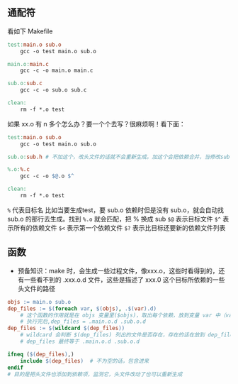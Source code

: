 ## 通配符

看如下 Makefile

```makefile
test:main.o sub.o
    gcc -o test main.o sub.o

main.o:main.c
    gcc -c -o main.o main.c

sub.o:sub.c
    gcc -c -o sub.o sub.c

clean:
    rm -f *.o test
```

如果 xx.o 有 n 多个怎么办？要一个个去写？很麻烦啊！看下面：

```makefile
test:main.o sub.o
    gcc -o test main.o sub.o

sub.o:sub.h # 不加这个，改头文件的话就不会重新生成。加这个会把依赖合并，当修改sub.h时就会触发 %.o 的那条命令去生成 目标

%.o:%.c
    gcc -c -o $@.o $^

clean:
    rm -f *.o test
```

`%` 代表目标名
    比如当要生成test，要 sub.o 依赖时但是没有 sub.o，就会自动找 sub.o 的那行去生成。找到 `%.o` 就会匹配，把 % 换成 sub
`$@`
    表示目标文件
`$^`
    表示所有的依赖文件
`$<`
    表示第一个依赖文件
`$?`
    表示比目标还要新的依赖文件列表

## 函数

* 预备知识：make 时，会生成一些过程文件，像xxx.o，这些时看得到的，还有一些看不到的 .xxx.o.d 文件，这些是描述了 xxx.0 这个目标所依赖的一些头文件的路径

```makefile
objs := main.o sub.o
dep_files := $(foreach var, $(objs), .$(var).d)
    # 这个函数的作用就是在 objs 变量里($objs)，取出每个依赖，放到变量 var 中（var），即第一次取出了 main.o。然后这个变量加上字符变成 .main.o.d
    # 执行完后,dep_files = .main.o.d .sub.o.d
dep_files := $(wildcard $(dep_files))
    # wildcard 会判断 $(dep_files) 列出的文件是否存在，存在的话在放到 dep_files
    # dep_files 最终等于 .main.o.d .sub.o.d   

ifneq ($(dep_files),)
    include $(dep_files)  # 不为空的话，包含进来
endif
# 目的是把头文件也添加到依赖项，监测它，头文件改动了也可以重新生成
```
